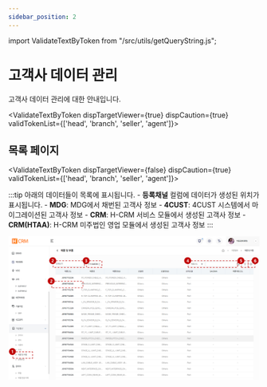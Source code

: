 ```yaml
---
sidebar_position: 2
---
```


import ValidateTextByToken from "/src/utils/getQueryString.js";

# 고객사 데이터 관리

고객사 데이터 관리에 대한 안내입니다.

<ValidateTextByToken dispTargetViewer={true} dispCaution={true} validTokenList={['head', 'branch', 'seller', 'agent']}></ValidateTextByToken>

## 목록 페이지

<ValidateTextByToken dispTargetViewer={false} dispCaution={true} validTokenList={['head', 'branch', 'seller', 'agent']}>

:::tip 아래의 데이터들이 목록에 표시됩니다.
    - **등록채널** 컬럼에 데이터가 생성된 위치가 표시됩니다.
        - **MDG**: MDG에서 채번된 고객사 정보
        - **4CUST**: 4CUST 시스템에서 마이그레이션된 고객사 정보
        - **CRM**: H-CRM 서비스 모듈에서 생성된 고객사 정보
        - **CRM(HTAA)**: H-CRM 미주법인 영업 모듈에서 생성된 고객사 정보
:::

![001](./img/001.png)

</ValidateTextByToken>